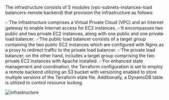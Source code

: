 The infrastructure consists of 5 modules (vpc-subnets-instances-load balancers-remote backend) that provision the infrastructure as follows:

✅The infrastructure comprises a Virtual Private Cloud (VPC) and an Internet gateway to enable Internet access for EC2 instances.
✅It encompasses two public and two private EC2 instances, along with one public and one private load balancer.
✅The public load balancer consists of a target group containing the two public EC2 instances which are configured with Nginx as a proxy to redirect traffic to the private load balancer.
✅The private load balancer, on the other hand, includes a target group comprising the two private EC2 instances with Apache installed.
✅For enhanced state management and coordination, the Terraform configuration is set to employ a remote backend utilizing an S3 bucket with versioning enabled to store multiple versions of the Terraform state file. Additionally, a DynamoDB table is utilized to control resource locking.



![infrastructure](https://github.com/0xZe/Terraform-AWS-Infrastructure/assets/81789671/9db19177-53ea-40b2-9935-2abd763035af)
